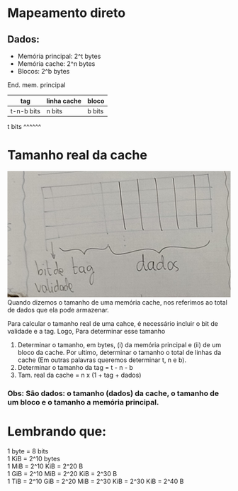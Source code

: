 # Mapeamento direto

## Dados:

- Memória principal: 2^t bytes
- Memória cache: 2^n bytes
- Blocos: 2^b bytes


End. mem. principal

tag|linha cache|bloco
--- | --- | ---
t-n-b bits|n bits|b bits

t bits ^^^^^^

# Tamanho real da cache

<div align="center">
	<img src="./fotos/quadro.jpeg" alt="quadro">
</div>
Quando dizemos o tamanho de uma memória cache, nos referimos ao total de dados que ela pode armazenar.

Para calcular o tamanho real de uma cahce, é necessário incluir o bit de validade e a tag. Logo, Para determinar esse tamanho

1) Determinar o tamanho, em bytes, (i) da memória principal e (ii) de um bloco da cache. Por ultimo, determinar o tamanho o total de linhas da cache (Em outras palavras queremos determinar t, n e b).
2) Determinar o tamanho da tag = t - n - b
3) Tam. real da cache = n x (1 + tag + dados)

### Obs: São dados: o tamanho (dados) da cache, o tamanho de um bloco e o tamanho a memória principal.

# Lembrando que:

1 byte = 8 bits<br>
1 KiB = 2^10 bytes<br>
1 MiB = 2^10 KiB = 2^20 B<br>
1 GiB = 2^10 MiB = 2^20 KiB = 2^30 B<br>
1 TiB = 2^10 GiB = 2^20 MiB = 2^30 KiB = 2^30 KiB = 2^40 B<br>